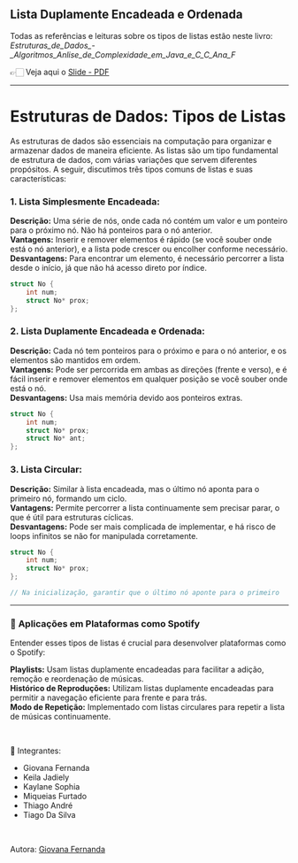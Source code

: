 ## Lista Duplamente Encadeada e Ordenada

Todas as referências e leituras sobre os tipos de listas estão neste livro: *Estruturas_de_Dados_-_Algoritmos_Anlise_de_Complexidade_em_Java_e_C_C_Ana_F*

👉🏻 Veja aqui o [Slide - PDF](https://drive.google.com/file/d/13MPjl0GeVP3AaXBosU6h6-Of49bBiw2t/view?usp=sharing)

---

# Estruturas de Dados: Tipos de Listas<br>

As estruturas de dados são essenciais na computação para organizar e armazenar dados de maneira eficiente. As listas são um tipo fundamental de estrutura de dados, com várias variações que servem diferentes propósitos. A seguir, discutimos três tipos comuns de listas e suas características:

### 1. **Lista Simplesmente Encadeada:**<br>
**Descrição:** Uma série de nós, onde cada nó contém um valor e um ponteiro para o próximo nó. Não há ponteiros para o nó anterior.<br>
**Vantagens:** Inserir e remover elementos é rápido (se você souber onde está o nó anterior), e a lista pode crescer ou encolher conforme necessário.<br>
**Desvantagens:** Para encontrar um elemento, é necessário percorrer a lista desde o início, já que não há acesso direto por índice.<br>

~~~ C
struct No {
    int num;
    struct No* prox;
};
~~~~

### 2. **Lista Duplamente Encadeada e Ordenada:**<br>
**Descrição:** Cada nó tem ponteiros para o próximo e para o nó anterior, e os elementos são mantidos em ordem.<br>
**Vantagens:** Pode ser percorrida em ambas as direções (frente e verso), e é fácil inserir e remover elementos em qualquer posição se você souber onde está o nó.<br>
**Desvantagens:** Usa mais memória devido aos ponteiros extras.<br>

~~~ C
struct No {
    int num;
    struct No* prox;
    struct No* ant;
};
~~~~

### 3. **Lista Circular:**<br>
**Descrição:** Similar à lista encadeada, mas o último nó aponta para o primeiro nó, formando um ciclo.<br>
**Vantagens:** Permite percorrer a lista continuamente sem precisar parar, o que é útil para estruturas cíclicas.<br>
**Desvantagens:** Pode ser mais complicada de implementar, e há risco de loops infinitos se não for manipulada corretamente.<br>

~~~ C
struct No {
    int num;
    struct No* prox;
};

// Na inicialização, garantir que o último nó aponte para o primeiro

~~~~


---

### 🎵 **Aplicações em Plataformas como Spotify**<br>
Entender esses tipos de listas é crucial para desenvolver plataformas como o Spotify:<br>

**Playlists:** Usam listas duplamente encadeadas para facilitar a adição, remoção e reordenação de músicas.<br>
**Histórico de Reproduções:** Utilizam listas duplamente encadeadas para permitir a navegação eficiente para frente e para trás.<br>
**Modo de Repetição:** Implementado com listas circulares para repetir a lista de músicas continuamente.<br>

<br>

📝 Integrantes:<br>
* Giovana Fernanda
* Keila Jadiely
* Kaylane Sophia
* Miqueias Furtado
* Thiago André
* Tiago Da Silva
  
<br>

Autora: [Giovana Fernanda](https://github.com/GiovanaMerces)

